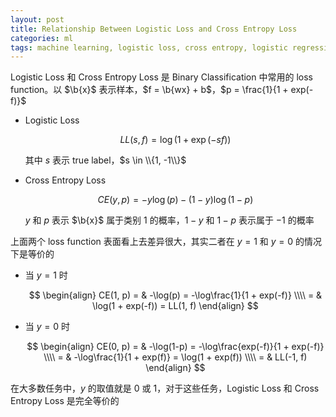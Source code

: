 ```yaml
---
layout: post
title: Relationship Between Logistic Loss and Cross Entropy Loss
categories: ml
tags: machine learning, logistic loss, cross entropy, logistic regression
---
```


Logistic Loss 和 Cross Entropy Loss 是 Binary Classification 中常用的
loss function。以 $\b{x}$ 表示样本，$f = \b{wx} + b$，$p = \frac{1}{1 + exp(-f)}$

* Logistic Loss

    $$LL(s, f) = \log(1 + \exp(-s f))$$

    其中 $s$ 表示 true label，$s \in \\{1, -1\\}$

* Cross Entropy Loss

    $$CE(y, p) = -y\log(p) - (1-y)\log(1 - p)$$

    $y$ 和 $p$ 表示 $\b{x}$ 属于类别 $1$ 的概率，$1-y$ 和 $1-p$
    表示属于 $-1$ 的概率

上面两个 loss function 表面看上去差异很大，其实二者在 $y = 1$ 和 $y = 0$
的情况下是等价的

* 当 $y = 1$ 时

    $$
    \begin{align}
    CE(1, p) = & -\log(p) = -\log\frac{1}{1 + exp(-f)} \\\\
      = & \log(1 + exp(-f)) = LL(1, f)
    \end{align}
    $$

* 当 $y = 0$ 时

    $$
    \begin{align}
    CE(0, p) = & -\log(1-p) = -\log\frac{exp(-f)}{1 + exp(-f)} \\\\
      = & -\log\frac{1}{1 + exp(f)} = \log(1 + exp(f)) \\\\
      = & LL(-1, f)
    \end{align}
    $$

在大多数任务中，$y$ 的取值就是 $0$ 或 $1$，对于这些任务，Logistic Loss 和
Cross Entropy Loss 是完全等价的

